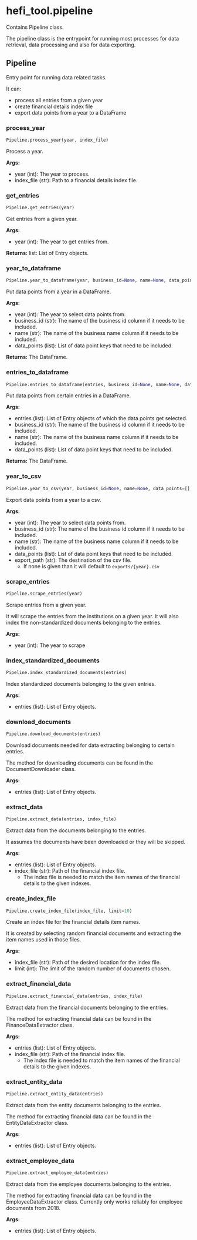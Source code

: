# hefi_tool.pipeline
Contains Pipeline class.

The pipeline class is the entrypoint for running most processes for data retrieval, data processing and also for data exporting.


## Pipeline
Entry point for running data related tasks.

It can:
- process all entries from a given year
- create financial details index file
- export data points from a year to a DataFrame

### process_year
```python
Pipeline.process_year(year, index_file)
```
Process a year.

**Args:**
- year (int): The year to process.
- index_file (str): Path to a financial details index file.


### get_entries
```python
Pipeline.get_entries(year)
```
Get entries from a given year.

**Args:**
- year (int): The year to get entries from.

**Returns:**
    list: List of Entry objects.


### year_to_dataframe
```python
Pipeline.year_to_dataframe(year, business_id=None, name=None, data_points=[])
```
Put data points from a year in a DataFrame.

**Args:**
- year (int): The year to select data points from.
- business_id (str): The name of the business id column if it needs to be included.
- name (str): The name of the business name column if it needs to be included.
- data_points (list): List of data point keys that need to be included.

**Returns:**
    The DataFrame.


### entries_to_dataframe
```python
Pipeline.entries_to_dataframe(entries, business_id=None, name=None, data_points=[])
```
Put data points from certain entries in a DataFrame.

**Args:**
- entries (list): List of Entry objects of which the data points get selected.
- business_id (str): The name of the business id column if it needs to be included.
- name (str): The name of the business name column if it needs to be included.
- data_points (list): List of data point keys that need to be included.

**Returns:**
    The DataFrame.

### year_to_csv
```python
Pipeline.year_to_csv(year, business_id=None, name=None, data_points=[], export_path=None)
```
Export data points from a year to a csv.

**Args:**
- year (int): The year to select data points from.
- business_id (str): The name of the business id column if it needs to be included.
- name (str): The name of the business name column if it needs to be included.
- data_points (list): List of data point keys that need to be included.
- export_path (str): The destination of the csv file.
    - If none is given than it will default to `exports/{year}.csv`

### scrape_entries
```python
Pipeline.scrape_entries(year)
```
Scrape entries from a given year.

It will scrape the entries from the institutions on a given year.
It will also index the non-standardized documents belonging to the entries.

**Args:**
- year (int): The year to scrape


### index_standardized_documents
```python
Pipeline.index_standardized_documents(entries)
```
Index standardized documents belonging to the given entries.

**Args:**
- entries (list): List of Entry objects.


### download_documents
```python
Pipeline.download_documents(entries)
```
Download documents needed for data extracting belonging to certain entries.

The method for downloading documents can be found in the DocumentDownloader class.

**Args:**
- entries (list): List of Entry objects.


### extract_data
```python
Pipeline.extract_data(entries, index_file)
```
Extract data from the documents belonging to the entries.

It assumes the documents have been downloaded or they will be skipped.

**Args:**
- entries (list): List of Entry objects.
- index_file (str): Path of the financial index file.
    - The index file is needed to match the item names of the financial details to the given indexes.


### create_index_file
```python
Pipeline.create_index_file(index_file, limit=10)
```
Create an index file for the financial details item names.

It is created by selecting random financial documents and
extracting the item names used in those files.

**Args:**
- index_file (str): Path of the desired location for the index file.
- limit (int): The limit of the random number of documents chosen.


### extract_financial_data
```python
Pipeline.extract_financial_data(entries, index_file)
```
Extract data from the financial documents belonging to the entries.

The method for extracting financial data can be found in the FinanceDataExtractor class.

**Args:**
- entries (list): List of Entry objects.
- index_file (str): Path of the financial index file.
    - The index file is needed to match the item names of the financial details to the given indexes.


### extract_entity_data
```python
Pipeline.extract_entity_data(entries)
```
Extract data from the entity documents belonging to the entries.

The method for extracting financial data can be found in the EntityDataExtractor class.

**Args:**
- entries (list): List of Entry objects.


### extract_employee_data
```python
Pipeline.extract_employee_data(entries)
```
Extract data from the employee documents belonging to the entries.

The method for extracting financial data can be found in the EmployeeDataExtractor class.
Currently only works reliably for employee documents from 2018.

**Args:**
- entries (list): List of Entry objects.


